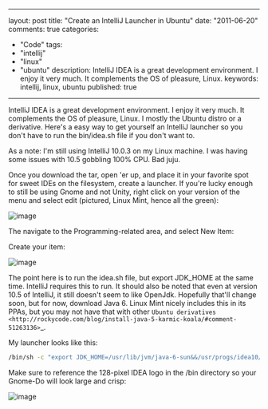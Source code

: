 
---
layout: post
title: "Create an IntelliJ Launcher in Ubuntu"
date: "2011-06-20"
comments: true
categories:
  - "Code"
tags:
  - "intellij"
  - "linux"
  - "ubuntu"
description: IntelliJ IDEA is a great development environment.  I enjoy it very much.  It complements the OS of pleasure, Linux.
keywords: intellij, linux, ubuntu
published: true
---

IntelliJ IDEA is a great development environment.  I enjoy it very much.  It complements the OS of pleasure, Linux.  I mostly the Ubuntu distro or a derivative.  Here's a easy way to get yourself an IntelliJ launcher so you don't have to run the bin/idea.sh file if you don't want to.
<!--more-->

As a note:  I'm still using IntelliJ 10.0.3 on my Linux machine.  I was having some issues with 10.5 gobbling 100% CPU.  Bad juju.

Once you download the tar, open 'er up, and place it in your favorite spot for sweet IDEs on the filesystem, create a launcher.  If you're lucky enough to still be using Gnome and not Unity, right click on your version of the menu and select edit (pictured, Linux Mint, hence all the green):

![image](https://lh6.googleusercontent.com/-8Ls7ZWxGS3A/Tf-sKSQReUI/AAAAAAAAADw/PSBzRjJXNb4/s800/1-EditMenu.jpg)

The navigate to the Programming-related area, and select New Item:


Create your item:

![image](https://lh3.googleusercontent.com/-xRk91_xLdFY/Tf-sKmaxkaI/AAAAAAAAAD4/bE6JKGofBVE/s640/3-EnterItem.jpg)

The point here is to run the idea.sh file, but export JDK_HOME at the same time.  IntelliJ requires this to run.  It should also be noted that even at version 10.5 of IntelliJ, it still doesn't seem to like OpenJdk.  Hopefully that'll change soon, but for now, download Java 6.  Linux Mint nicely includes this in its PPAs, but you may not have that with other `Ubuntu derivatives <http://rockycode.com/blog/install-java-5-karmic-koala/#comment-51263136>`_.

My launcher looks like this:

```bash
/bin/sh -c "export JDK_HOME=/usr/lib/jvm/java-6-sun&&/usr/progs/idea10/bin/idea.sh"
```

Make sure to reference the 128-pixel IDEA logo in the <idea>/bin directory so your Gnome-Do will look large and crisp:

![image](https://lh5.googleusercontent.com/-ndkYKjiHNTI/Tf-sKmEfj-I/AAAAAAAAAD8/_zacFXJyyXM/s800/4-GnomeDo.jpg)


  
